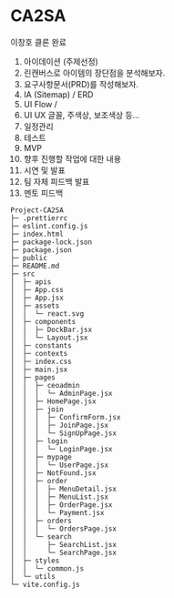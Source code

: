 # CA2SA

이창호 클론 완료

1. 아이데이션 (주제선정)
2. 린캔버스로 아이템의 장단점을 분석해보자.
3. 요구사항문서(PRD)를 작성해보자.
4. IA (Sitemap) / ERD
5. UI Flow /
6. UI UX 글꼴, 주색상, 보조색상 등...
7. 일정관리
8. 테스트
9. MVP
10. 향후 진행할 작업에 대한 내용
11. 시연 및 발표
12. 팀 자체 피드백 발표
13. 멘토 피드백

```
Project-CA2SA
├─ .prettierrc
├─ eslint.config.js
├─ index.html
├─ package-lock.json
├─ package.json
├─ public
├─ README.md
├─ src
│  ├─ apis
│  ├─ App.css
│  ├─ App.jsx
│  ├─ assets
│  │  └─ react.svg
│  ├─ components
│  │  ├─ DockBar.jsx
│  │  └─ Layout.jsx
│  ├─ constants
│  ├─ contexts
│  ├─ index.css
│  ├─ main.jsx
│  ├─ pages
│  │  ├─ ceoadmin
│  │  │  └─ AdminPage.jsx
│  │  ├─ HomePage.jsx
│  │  ├─ join
│  │  │  ├─ ConfirmForm.jsx
│  │  │  ├─ JoinPage.jsx
│  │  │  └─ SignUpPage.jsx
│  │  ├─ login
│  │  │  └─ LoginPage.jsx
│  │  ├─ mypage
│  │  │  └─ UserPage.jsx
│  │  ├─ NotFound.jsx
│  │  ├─ order
│  │  │  ├─ MenuDetail.jsx
│  │  │  ├─ MenuList.jsx
│  │  │  ├─ OrderPage.jsx
│  │  │  └─ Payment.jsx
│  │  ├─ orders
│  │  │  └─ OrdersPage.jsx
│  │  └─ search
│  │     ├─ SearchList.jsx
│  │     └─ SearchPage.jsx
│  ├─ styles
│  │  └─ common.js
│  └─ utils
└─ vite.config.js

```
